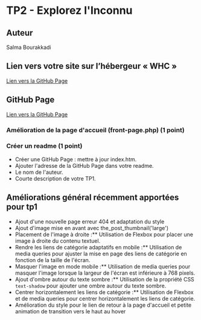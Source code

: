 # TP2 - Explorez l'Inconnu 

## Auteur
Salma Bourakkadi
##	Lien vers votre site sur l’hébergeur « WHC »
[Lien vers la GitHub Page](https://gftnth00.mywhc.ca/tim11/)

## GitHub Page
[Lien vers la GitHub Page](https://2025242.github.io/4w4-2024/)


### Amélioration de la page d'accueil (front-page.php) (1 point)

### Créer un readme (1 point)
- Créer une GitHub Page : mettre à jour index.htm.
- Ajouter l'adresse de la GitHub Page dans votre readme.
- Le nom de l'auteur.
- Courte description de votre TP1.
## Améliorations général récemment apportées pour tp1

- Ajout d'une nouvelle page erreur 404 et adaptation du style
- Ajout d'image mise en avant avec the_post_thumbnail('large')
- Placement de l'image à droite :** Utilisation de Flexbox pour placer une image à droite du contenu textuel.
- Rendre les liens de catégorie adaptatifs en mobile :** Utilisation de media queries pour ajuster la mise en page des liens de catégorie en fonction de la taille de l'écran.
- Masquer l'image en mode mobile :** Utilisation de media queries pour masquer l'image lorsque la largeur de l'écran est inférieure à 768 pixels.
- Ajout d'ombre autour du texte sombre :** Utilisation de la propriété CSS `text-shadow` pour ajouter une ombre autour du texte sombre. 
- Centrer horizontalement les liens de catégorie :** Utilisation de Flexbox et de media queries pour centrer horizontalement les liens de catégorie.
- Amélioration du style pour le lien de retour à la page d'accueil et petite animation de transition vers le haut au hover